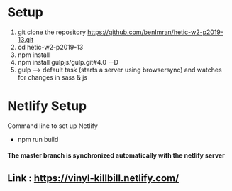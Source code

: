 # Setup
1. git clone the repository https://github.com/benImran/hetic-w2-p2019-13.git
2. cd hetic-w2-p2019-13
3. npm install
4. npm install gulpjs/gulp.git#4.0 --D
5. gulp --> default task (starts a server using browsersync) and watches for changes in sass & js

# Netlify Setup
Command line to set up Netlify
* npm run build

#### The master branch is synchronized automatically with the netlify server

## Link : https://vinyl-killbill.netlify.com/
